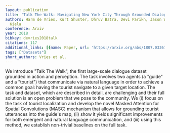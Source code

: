 ```yaml
---
layout: publication
title: 'Talk The Walk: Navigating New York City Through Grounded Dialogue'
authors: Harm de Vries, Kurt Shuster, Dhruv Batra, Devi Parikh, Jason Weston, Douwe
  Kiela
conference: Arxiv
year: 2018
bibkey: devries2018talk
citations: 117
additional_links: [{name: Paper, url: 'https://arxiv.org/abs/1807.03367'}]
tags: ["Datasets"]
short_authors: Vries et al.
---
```

We introduce "Talk The Walk", the first large-scale dialogue dataset grounded
in action and perception. The task involves two agents (a "guide" and a
"tourist") that communicate via natural language in order to achieve a common
goal: having the tourist navigate to a given target location. The task and
dataset, which are described in detail, are challenging and their full solution
is an open problem that we pose to the community. We (i) focus on the task of
tourist localization and develop the novel Masked Attention for Spatial
Convolutions (MASC) mechanism that allows for grounding tourist utterances into
the guide's map, (ii) show it yields significant improvements for both emergent
and natural language communication, and (iii) using this method, we establish
non-trivial baselines on the full task.